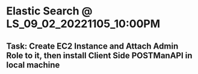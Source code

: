 # Elastic Search @ LS_09_02_20221105_10:00PM
## Task: Create EC2 Instance and Attach Admin Role to it, then install Client Side POSTManAPI in local machine ##
